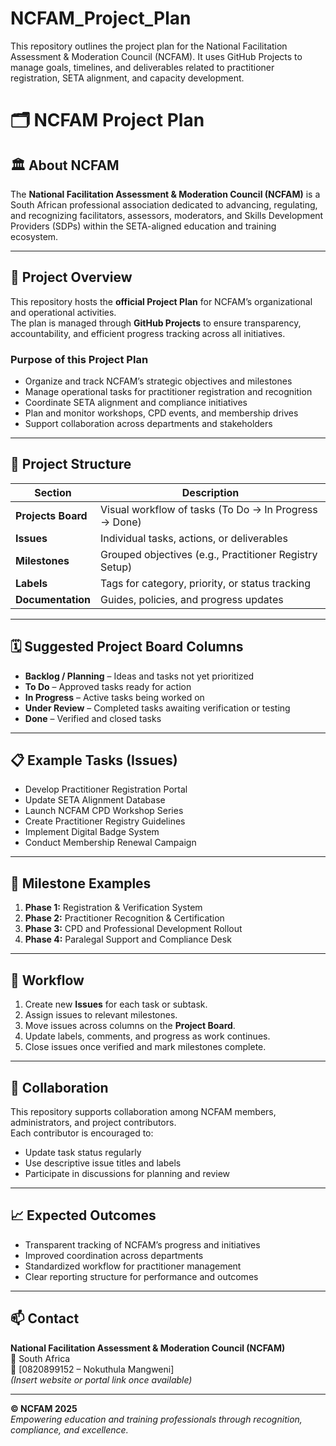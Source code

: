 # NCFAM_Project_Plan
 This repository outlines the project plan for the National Facilitation Assessment &amp; Moderation Council (NCFAM). It uses GitHub Projects to manage goals, timelines, and deliverables related to practitioner registration, SETA alignment, and capacity development.

# 🗂️ NCFAM Project Plan

## 🏛️ About NCFAM
The **National Facilitation Assessment & Moderation Council (NCFAM)** is a South African professional association dedicated to advancing, regulating, and recognizing facilitators, assessors, moderators, and Skills Development Providers (SDPs) within the SETA-aligned education and training ecosystem.

---

## 🎯 Project Overview
This repository hosts the **official Project Plan** for NCFAM’s organizational and operational activities.  
The plan is managed through **GitHub Projects** to ensure transparency, accountability, and efficient progress tracking across all initiatives.

### **Purpose of this Project Plan**
- Organize and track NCFAM’s strategic objectives and milestones  
- Manage operational tasks for practitioner registration and recognition  
- Coordinate SETA alignment and compliance initiatives  
- Plan and monitor workshops, CPD events, and membership drives  
- Support collaboration across departments and stakeholders  

---

## 🧩 Project Structure

| Section | Description |
|----------|-------------|
| **Projects Board** | Visual workflow of tasks (To Do → In Progress → Done) |
| **Issues** | Individual tasks, actions, or deliverables |
| **Milestones** | Grouped objectives (e.g., Practitioner Registry Setup) |
| **Labels** | Tags for category, priority, or status tracking |
| **Documentation** | Guides, policies, and progress updates |

---

## 🗓️ Suggested Project Board Columns

- **Backlog / Planning** – Ideas and tasks not yet prioritized  
- **To Do** – Approved tasks ready for action  
- **In Progress** – Active tasks being worked on  
- **Under Review** – Completed tasks awaiting verification or testing  
- **Done** – Verified and closed tasks  

---

## 📋 Example Tasks (Issues)
- Develop Practitioner Registration Portal  
- Update SETA Alignment Database  
- Launch NCFAM CPD Workshop Series  
- Create Practitioner Registry Guidelines  
- Implement Digital Badge System  
- Conduct Membership Renewal Campaign  

---

## 🧱 Milestone Examples
1. **Phase 1:** Registration & Verification System  
2. **Phase 2:** Practitioner Recognition & Certification  
3. **Phase 3:** CPD and Professional Development Rollout  
4. **Phase 4:** Paralegal Support and Compliance Desk  

---

## 🧠 Workflow
1. Create new **Issues** for each task or subtask.  
2. Assign issues to relevant milestones.  
3. Move issues across columns on the **Project Board**.  
4. Update labels, comments, and progress as work continues.  
5. Close issues once verified and mark milestones complete.  

---

## 🤝 Collaboration
This repository supports collaboration among NCFAM members, administrators, and project contributors.  
Each contributor is encouraged to:
- Update task status regularly  
- Use descriptive issue titles and labels  
- Participate in discussions for planning and review  

---

## 📈 Expected Outcomes
- Transparent tracking of NCFAM’s progress and initiatives  
- Improved coordination across departments  
- Standardized workflow for practitioner management  
- Clear reporting structure for performance and outcomes  

---

## 📫 Contact
**National Facilitation Assessment & Moderation Council (NCFAM)**  
📍 South Africa  
📧 [0820899152 – Nokuthula Mangweni]  
*(Insert website or portal link once available)*  

---

**© NCFAM 2025**  
*Empowering education and training professionals through recognition, compliance, and excellence.*
